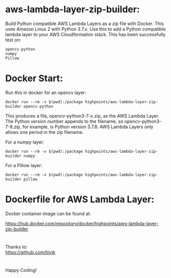 # aws-lambda-layer-zip-builder:

Build Python compatible AWS Lambda Layers as a zip file with Docker. This uses Amazon Linux 2 with Python 3.7.x. Use this to add a Python compatible lambda layer to your AWS Cloudformation stack. This has been successfully test on:

    opencv-python  
    numpy
    Pillow


# Docker Start:

Run this in docker for an opencv layer:

    docker run --rm -v $(pwd):/package highpoints/aws-lambda-layer-zip-builder opencv-python 
    
This produces a file, opencv-python3-7-x.zip, as the AWS Lambda Layer. The Python version number appends to the filename, so opencv-python3-7-8.zip, for example, is Python version 3.7.8. AWS Lambda Layers only allows one period in the zip filename.

For a numpy layer:

    docker run --rm -v $(pwd):/package highpoints/aws-lambda-layer-zip-builder numpy
    
For a Pillow layer:

    docker run --rm -v $(pwd):/package highpoints/aws-lambda-layer-zip-builder pillow
    
    
# Dockerfile for AWS Lambda Layer:

Docker container image can be found at:

https://hub.docker.com/repository/docker/highpoints/aws-lambda-layer-zip-builder


#
Thanks to:  
https://github.com/tiivik

#
Happy Coding!
